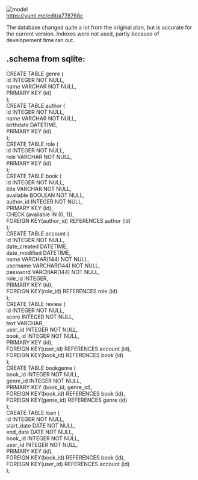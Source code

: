 ![model](https://yuml.me/a778768c.png)  
https://yuml.me/edit/a778768c

The database changed quite a lot from the original plan, but is accurate for the current version. Indexes were not used, partly because of developement time ran out.

## .schema from sqlite:

CREATE TABLE genre (  
        id INTEGER NOT NULL,   
        name VARCHAR NOT NULL,   
        PRIMARY KEY (id)  
);  
CREATE TABLE author (  
        id INTEGER NOT NULL,   
        name VARCHAR NOT NULL,   
        birthdate DATETIME,   
        PRIMARY KEY (id)  
);  
CREATE TABLE role (  
        id INTEGER NOT NULL,   
        role VARCHAR NOT NULL,   
        PRIMARY KEY (id)  
);  
CREATE TABLE book (  
        id INTEGER NOT NULL,   
        title VARCHAR NOT NULL,   
        available BOOLEAN NOT NULL,   
        author_id INTEGER NOT NULL,   
        PRIMARY KEY (id),   
        CHECK (available IN (0, 1)),   
        FOREIGN KEY(author_id) REFERENCES author (id)  
);  
CREATE TABLE account (  
        id INTEGER NOT NULL,   
        date_created DATETIME,   
        date_modified DATETIME,   
        name VARCHAR(144) NOT NULL,   
        username VARCHAR(144) NOT NULL,   
        password VARCHAR(144) NOT NULL,   
        role_id INTEGER,   
        PRIMARY KEY (id),   
        FOREIGN KEY(role_id) REFERENCES role (id)  
);    
CREATE TABLE review (  
        id INTEGER NOT NULL,   
        score INTEGER NOT NULL,   
        text VARCHAR,   
        user_id INTEGER NOT NULL,   
        book_id INTEGER NOT NULL,   
        PRIMARY KEY (id),   
        FOREIGN KEY(user_id) REFERENCES account (id),   
        FOREIGN KEY(book_id) REFERENCES book (id)   
);  
CREATE TABLE bookgenre (  
        book_id INTEGER NOT NULL,   
        genre_id INTEGER NOT NULL,   
        PRIMARY KEY (book_id, genre_id),   
        FOREIGN KEY(book_id) REFERENCES book (id),   
        FOREIGN KEY(genre_id) REFERENCES genre (id)  
);  
CREATE TABLE loan (  
        id INTEGER NOT NULL,   
        start_date DATE NOT NULL,   
        end_date DATE NOT NULL,   
        book_id INTEGER NOT NULL,   
        user_id INTEGER NOT NULL,   
        PRIMARY KEY (id),   
        FOREIGN KEY(book_id) REFERENCES book (id),   
        FOREIGN KEY(user_id) REFERENCES account (id)  
);  

